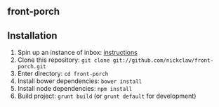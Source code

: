 front-porch
-------------------

## Installation

1. Spin up an instance of inbox: [instructions](https://github.com/inboxapp/inbox#install-from-source)
2. Clone this repository: `git clone git://github.com/nickclaw/front-porch.git`
3. Enter directory: `cd front-porch`
4. Install bower dependencies: `bower install`
5. Install node dependencies: `npm install`
6. Build project: `grunt build` (or `grunt default` for development)
